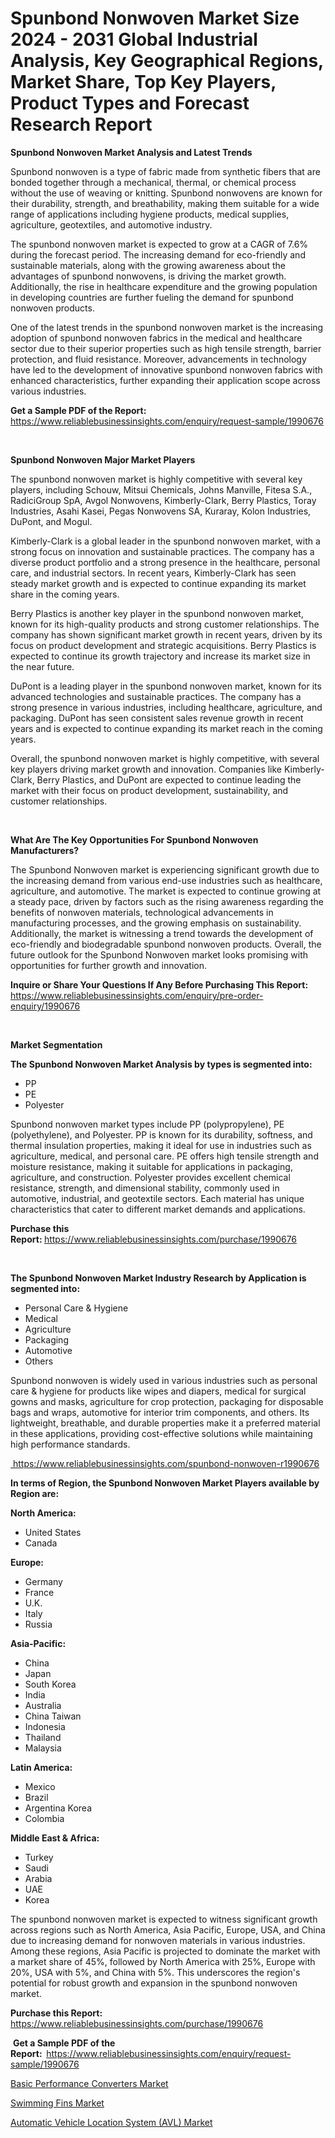 <p><h1>Spunbond Nonwoven Market Size 2024 - 2031 Global Industrial Analysis, Key Geographical Regions, Market Share, Top Key Players, Product Types and Forecast Research Report</h1></p><p><strong>Spunbond Nonwoven Market Analysis and Latest Trends</strong></p>
<p><p>Spunbond nonwoven is a type of fabric made from synthetic fibers that are bonded together through a mechanical, thermal, or chemical process without the use of weaving or knitting. Spunbond nonwovens are known for their durability, strength, and breathability, making them suitable for a wide range of applications including hygiene products, medical supplies, agriculture, geotextiles, and automotive industry.</p><p>The spunbond nonwoven market is expected to grow at a CAGR of 7.6% during the forecast period. The increasing demand for eco-friendly and sustainable materials, along with the growing awareness about the advantages of spunbond nonwovens, is driving the market growth. Additionally, the rise in healthcare expenditure and the growing population in developing countries are further fueling the demand for spunbond nonwoven products.</p><p>One of the latest trends in the spunbond nonwoven market is the increasing adoption of spunbond nonwoven fabrics in the medical and healthcare sector due to their superior properties such as high tensile strength, barrier protection, and fluid resistance. Moreover, advancements in technology have led to the development of innovative spunbond nonwoven fabrics with enhanced characteristics, further expanding their application scope across various industries.</p></p>
<p><strong>Get a Sample PDF of the Report:&nbsp;</strong> <a href="https://www.reliablebusinessinsights.com/enquiry/request-sample/1990676">https://www.reliablebusinessinsights.com/enquiry/request-sample/1990676</a></p>
<p>&nbsp;</p>
<p><strong>Spunbond Nonwoven Major Market Players</strong></p>
<p><p>The spunbond nonwoven market is highly competitive with several key players, including Schouw, Mitsui Chemicals, Johns Manville, Fitesa S.A., RadiciGroup SpA, Avgol Nonwovens, Kimberly-Clark, Berry Plastics, Toray Industries, Asahi Kasei, Pegas Nonwovens SA, Kuraray, Kolon Industries, DuPont, and Mogul.</p><p>Kimberly-Clark is a global leader in the spunbond nonwoven market, with a strong focus on innovation and sustainable practices. The company has a diverse product portfolio and a strong presence in the healthcare, personal care, and industrial sectors. In recent years, Kimberly-Clark has seen steady market growth and is expected to continue expanding its market share in the coming years.</p><p>Berry Plastics is another key player in the spunbond nonwoven market, known for its high-quality products and strong customer relationships. The company has shown significant market growth in recent years, driven by its focus on product development and strategic acquisitions. Berry Plastics is expected to continue its growth trajectory and increase its market size in the near future.</p><p>DuPont is a leading player in the spunbond nonwoven market, known for its advanced technologies and sustainable practices. The company has a strong presence in various industries, including healthcare, agriculture, and packaging. DuPont has seen consistent sales revenue growth in recent years and is expected to continue expanding its market reach in the coming years.</p><p>Overall, the spunbond nonwoven market is highly competitive, with several key players driving market growth and innovation. Companies like Kimberly-Clark, Berry Plastics, and DuPont are expected to continue leading the market with their focus on product development, sustainability, and customer relationships.</p></p>
<p>&nbsp;</p>
<p><strong>What Are The Key Opportunities For Spunbond Nonwoven Manufacturers?</strong></p>
<p><p>The Spunbond Nonwoven market is experiencing significant growth due to the increasing demand from various end-use industries such as healthcare, agriculture, and automotive. The market is expected to continue growing at a steady pace, driven by factors such as the rising awareness regarding the benefits of nonwoven materials, technological advancements in manufacturing processes, and the growing emphasis on sustainability. Additionally, the market is witnessing a trend towards the development of eco-friendly and biodegradable spunbond nonwoven products. Overall, the future outlook for the Spunbond Nonwoven market looks promising with opportunities for further growth and innovation.</p></p>
<p><strong>Inquire or Share Your Questions If Any Before Purchasing This Report:</strong> <a href="https://www.reliablebusinessinsights.com/enquiry/pre-order-enquiry/1990676">https://www.reliablebusinessinsights.com/enquiry/pre-order-enquiry/1990676</a></p>
<p>&nbsp;</p>
<p><strong>Market Segmentation</strong></p>
<p><strong>The Spunbond Nonwoven Market Analysis by types is segmented into:</strong></p>
<p><ul><li>PP</li><li>PE</li><li>Polyester</li></ul></p>
<p><p>Spunbond nonwoven market types include PP (polypropylene), PE (polyethylene), and Polyester. PP is known for its durability, softness, and thermal insulation properties, making it ideal for use in industries such as agriculture, medical, and personal care. PE offers high tensile strength and moisture resistance, making it suitable for applications in packaging, agriculture, and construction. Polyester provides excellent chemical resistance, strength, and dimensional stability, commonly used in automotive, industrial, and geotextile sectors. Each material has unique characteristics that cater to different market demands and applications.</p></p>
<p><strong>Purchase this Report:&nbsp;</strong><a href="https://www.reliablebusinessinsights.com/purchase/1990676">https://www.reliablebusinessinsights.com/purchase/1990676</a></p>
<p>&nbsp;</p>
<p><strong>The Spunbond Nonwoven Market Industry Research by Application is segmented into:</strong></p>
<p><ul><li>Personal Care & Hygiene</li><li>Medical</li><li>Agriculture</li><li>Packaging</li><li>Automotive</li><li>Others</li></ul></p>
<p><p>Spunbond nonwoven is widely used in various industries such as personal care & hygiene for products like wipes and diapers, medical for surgical gowns and masks, agriculture for crop protection, packaging for disposable bags and wraps, automotive for interior trim components, and others. Its lightweight, breathable, and durable properties make it a preferred material in these applications, providing cost-effective solutions while maintaining high performance standards.</p></p>
<p><a href="https://www.reliablebusinessinsights.com/spunbond-nonwoven-r1990676">&nbsp;https://www.reliablebusinessinsights.com/spunbond-nonwoven-r1990676</a></p>
<p><strong>In terms of Region, the Spunbond Nonwoven Market Players available by Region are:</strong></p>
<p>
    <p> <strong> North America: </strong>
        <ul>
            <li>United States</li>
            <li>Canada</li>
        </ul>
        </p> 
    <p> <strong> Europe: </strong>
        <ul>
            <li>Germany</li>
            <li>France</li>
            <li>U.K.</li>
            <li>Italy</li>
            <li>Russia</li>
        </ul>
        </p> 
    <p> <strong> Asia-Pacific: </strong>
        <ul>
            <li>China</li>
            <li>Japan</li>
            <li>South Korea</li>
            <li>India</li>
            <li>Australia</li>
            <li>China Taiwan</li>
            <li>Indonesia</li>
            <li>Thailand</li>
            <li>Malaysia</li>
        </ul>
        </p> 
    <p> <strong> Latin America: </strong>
        <ul>
            <li>Mexico</li>
            <li>Brazil</li>
            <li>Argentina Korea</li>
            <li>Colombia</li>
        </ul>
        </p> 
    <p> <strong> Middle East & Africa: </strong>
        <ul>
            <li>Turkey</li>
            <li>Saudi</li>
            <li>Arabia</li>
            <li>UAE</li>
            <li>Korea</li>
        </ul>
    </p>
    </p>
<p><p>The spunbond nonwoven market is expected to witness significant growth across regions such as North America, Asia Pacific, Europe, USA, and China due to increasing demand for nonwoven materials in various industries. Among these regions, Asia Pacific is projected to dominate the market with a market share of 45%, followed by North America with 25%, Europe with 20%, USA with 5%, and China with 5%. This underscores the region's potential for robust growth and expansion in the spunbond nonwoven market.</p></p>
<p><strong>Purchase this Report: </strong><a href="https://www.reliablebusinessinsights.com/purchase/1990676">https://www.reliablebusinessinsights.com/purchase/1990676</a></p>
<p>&nbsp;<strong>Get a Sample PDF of the Report:&nbsp;&nbsp;</strong><a href="https://www.reliablebusinessinsights.com/enquiry/request-sample/1990676">https://www.reliablebusinessinsights.com/enquiry/request-sample/1990676</a></p>
<p><strong></strong></p>
<p><p><a href="https://github.com/dx0328/Market-Research-Report-List-3/blob/main/basic-performance-converters-market.md">Basic Performance Converters Market</a></p><p><a href="https://view.publitas.com/reportprime-1/global-swimming-fins-market-is-projected-to-grow-at-a-cagr-of-5-1-forcasted-for-period-from-2024-to-2031/">Swimming Fins Market</a></p><p><a href="https://github.com/juancolorado15/Market-Research-Report-List-3/blob/main/automatic-vehicle-location-system-avl-market.md">Automatic Vehicle Location System (AVL) Market</a></p></p>